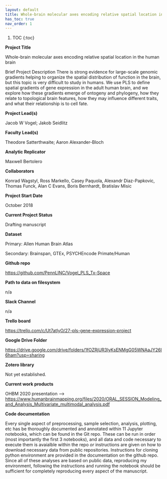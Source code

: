 ```yaml
---
layout: default
title: Whole-brain molecular axes encoding relative spatial location in the human brain
has_toc: true
nav_order: 1
---
```


1. TOC {:toc}

**Project Title**

Whole-brain molecular axes encoding relative spatial location in the human brain

Brief Project Description
There is strong evidence for large-scale genomic gradients helping to organize the spatial distribution of function in the brain, but this topic is very difficult to study in humans. We use PLS to define spatial gradients of gene expression in the adult human brain, and we explore how these gradients emerge of ontogeny and phylogeny, how they relate to topological brain features, how they may influence different traits, and what their relationship is to cell fate.


**Project Lead(s)**

Jacob W Vogel; Jakob Seidlitz

**Faculty Lead(s)**

Theodore Satterthwaite; Aaron Alexander-Bloch


**Analytic Replicator**

Maxwell Bertolero


**Collaborators**

Konrad Wagstyl, Ross Markello, Casey Paquola, Alexandr Diaz-Papkovic, Thomas Funck, Alan C Evans, Boris Bernhardt, Bratislav Misic


**Project Start Date**

October 2018


**Current Project Status**

Drafting manuscript


**Dataset**

Primary: Allen Human Brain Atlas

Secondary: Brainspan, GTEx, PSYCHEncode Primate/Human


**Github repo**

https://github.com/PennLINC/Vogel_PLS_Tx-Space


**Path to data on filesystem**

n/a


**Slack Channel**

n/a


**Trello board**

https://trello.com/c/Ut7atlyO/27-pls-gene-expression-project


**Google Drive Folder**

https://drive.google.com/drive/folders/1fOZRjUR3lyKsENMgG05WNAaJY26l6ham?usp=sharing


**Zotero library**

Not yet established.


**Current work products**

OHBM 2020 presentation --> https://www.humanbrainmapping.org/files/2020/ORAL_SESSION_Modeling_and_Analysis_Multivariate_multimodal_analysis.pdf


**Code documentation**

Every single aspect of preprocessing, sample selection, analysis, plotting, etc has be thoroughly documented and annotated within 11 Jupyter notebooks, which can be found in the Git repo. These can be run in order (most importantly the first 3 notebooks), and all data and code necessary to execute them is avaialble within the repo *or* instructions are given on how to download necessary data from public repositories. Instructions for cloning python environment are provided in the documentation on the github repo. Since all of these analyses are based on public data, reproducing my environment, following the instructions and running the notebook should be sufficient for completely reproducing every aspect of the manuscript.
